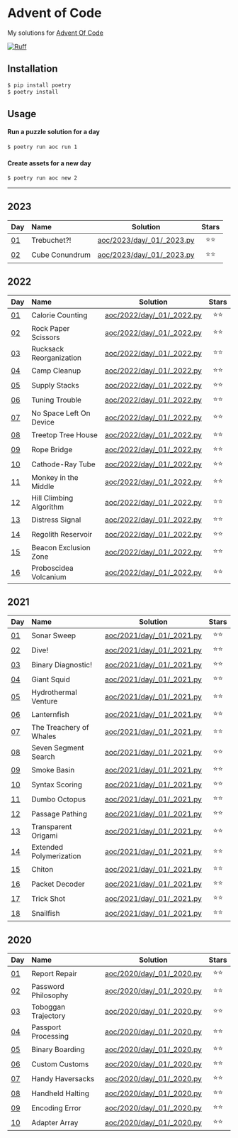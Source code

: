 # Advent of Code

My solutions for [Advent Of Code](https://adventofcode.com/)

[![Ruff](https://img.shields.io/endpoint?url=https://raw.githubusercontent.com/astral-sh/ruff/main/assets/badge/v2.json)](https://github.com/astral-sh/ruff)

## Installation

``` bash
$ pip install poetry
$ poetry install
```

## Usage

#### Run a puzzle solution for a day

``` bash
$ poetry run aoc run 1
```

#### Create assets for a new day

``` bash
$ poetry run aoc new 2
```

-----


## 2023

| Day                                        | Name                    |                       Solution                        | Stars |
| :----------------------------------------- | :---------------------- | :---------------------------------------------------: | :---: |
| [01](https://adventofcode.com/2023/day/1) | Trebuchet?! | [aoc/2023/day/_01/_2023.py](/aoc/2023/day_01_2023.py) | ⭐⭐ |
| [02](https://adventofcode.com/2023/day/1) | Cube Conundrum | [aoc/2023/day/_01/_2023.py](/aoc/2023/day_01_2023.py) | ⭐⭐ |


## 2022

| Day                                        | Name                    |                       Solution                        | Stars |
| :----------------------------------------- | :---------------------- | :---------------------------------------------------: | :---: |
| [01](https://adventofcode.com/2022/day/1) | Calorie Counting | [aoc/2022/day/_01/_2022.py](/aoc/2022/day_01_2022.py) | ⭐⭐ |
| [02](https://adventofcode.com/2022/day/1) | Rock Paper Scissors | [aoc/2022/day/_01/_2022.py](/aoc/2022/day_01_2022.py) | ⭐⭐ |
| [03](https://adventofcode.com/2022/day/1) | Rucksack Reorganization | [aoc/2022/day/_01/_2022.py](/aoc/2022/day_01_2022.py) | ⭐⭐ |
| [04](https://adventofcode.com/2022/day/1) | Camp Cleanup | [aoc/2022/day/_01/_2022.py](/aoc/2022/day_01_2022.py) | ⭐⭐ |
| [05](https://adventofcode.com/2022/day/1) | Supply Stacks | [aoc/2022/day/_01/_2022.py](/aoc/2022/day_01_2022.py) | ⭐⭐ |
| [06](https://adventofcode.com/2022/day/1) | Tuning Trouble | [aoc/2022/day/_01/_2022.py](/aoc/2022/day_01_2022.py) | ⭐⭐ |
| [07](https://adventofcode.com/2022/day/1) | No Space Left On Device | [aoc/2022/day/_01/_2022.py](/aoc/2022/day_01_2022.py) | ⭐⭐ |
| [08](https://adventofcode.com/2022/day/1) | Treetop Tree House | [aoc/2022/day/_01/_2022.py](/aoc/2022/day_01_2022.py) | ⭐⭐ |
| [09](https://adventofcode.com/2022/day/1) | Rope Bridge | [aoc/2022/day/_01/_2022.py](/aoc/2022/day_01_2022.py) | ⭐⭐ |
| [10](https://adventofcode.com/2022/day/1) | Cathode-Ray Tube | [aoc/2022/day/_01/_2022.py](/aoc/2022/day_01_2022.py) | ⭐⭐ |
| [11](https://adventofcode.com/2022/day/1) | Monkey in the Middle | [aoc/2022/day/_01/_2022.py](/aoc/2022/day_01_2022.py) | ⭐⭐ |
| [12](https://adventofcode.com/2022/day/1) | Hill Climbing Algorithm | [aoc/2022/day/_01/_2022.py](/aoc/2022/day_01_2022.py) | ⭐⭐ |
| [13](https://adventofcode.com/2022/day/1) | Distress Signal | [aoc/2022/day/_01/_2022.py](/aoc/2022/day_01_2022.py) | ⭐⭐ |
| [14](https://adventofcode.com/2022/day/1) | Regolith Reservoir | [aoc/2022/day/_01/_2022.py](/aoc/2022/day_01_2022.py) | ⭐⭐ |
| [15](https://adventofcode.com/2022/day/1) | Beacon Exclusion Zone | [aoc/2022/day/_01/_2022.py](/aoc/2022/day_01_2022.py) | ⭐⭐ |
| [16](https://adventofcode.com/2022/day/1) | Proboscidea Volcanium | [aoc/2022/day/_01/_2022.py](/aoc/2022/day_01_2022.py) | ⭐⭐ |


## 2021

| Day                                        | Name                    |                       Solution                        | Stars |
| :----------------------------------------- | :---------------------- | :---------------------------------------------------: | :---: |
| [01](https://adventofcode.com/2021/day/1) | Sonar Sweep | [aoc/2021/day/_01/_2021.py](/aoc/2021/day_01_2021.py) | ⭐⭐ |
| [02](https://adventofcode.com/2021/day/1) | Dive\! | [aoc/2021/day/_01/_2021.py](/aoc/2021/day_01_2021.py) | ⭐⭐ |
| [03](https://adventofcode.com/2021/day/1) | Binary Diagnostic\! | [aoc/2021/day/_01/_2021.py](/aoc/2021/day_01_2021.py) | ⭐⭐ |
| [04](https://adventofcode.com/2021/day/1) | Giant Squid | [aoc/2021/day/_01/_2021.py](/aoc/2021/day_01_2021.py) | ⭐⭐ |
| [05](https://adventofcode.com/2021/day/1) | Hydrothermal Venture | [aoc/2021/day/_01/_2021.py](/aoc/2021/day_01_2021.py) | ⭐⭐ |
| [06](https://adventofcode.com/2021/day/1) | Lanternfish | [aoc/2021/day/_01/_2021.py](/aoc/2021/day_01_2021.py) | ⭐⭐ |
| [07](https://adventofcode.com/2021/day/1) | The Treachery of Whales | [aoc/2021/day/_01/_2021.py](/aoc/2021/day_01_2021.py) | ⭐⭐ |
| [08](https://adventofcode.com/2021/day/1) | Seven Segment Search | [aoc/2021/day/_01/_2021.py](/aoc/2021/day_01_2021.py) | ⭐⭐ |
| [09](https://adventofcode.com/2021/day/1) | Smoke Basin | [aoc/2021/day/_01/_2021.py](/aoc/2021/day_01_2021.py) | ⭐⭐ |
| [10](https://adventofcode.com/2021/day/1) | Syntax Scoring | [aoc/2021/day/_01/_2021.py](/aoc/2021/day_01_2021.py) | ⭐⭐ |
| [11](https://adventofcode.com/2021/day/1) | Dumbo Octopus | [aoc/2021/day/_01/_2021.py](/aoc/2021/day_01_2021.py) | ⭐⭐ |
| [12](https://adventofcode.com/2021/day/1) | Passage Pathing | [aoc/2021/day/_01/_2021.py](/aoc/2021/day_01_2021.py) | ⭐⭐ |
| [13](https://adventofcode.com/2021/day/1) | Transparent Origami | [aoc/2021/day/_01/_2021.py](/aoc/2021/day_01_2021.py) | ⭐⭐ |
| [14](https://adventofcode.com/2021/day/1) | Extended Polymerization | [aoc/2021/day/_01/_2021.py](/aoc/2021/day_01_2021.py) | ⭐⭐ |
| [15](https://adventofcode.com/2021/day/1) | Chiton | [aoc/2021/day/_01/_2021.py](/aoc/2021/day_01_2021.py) | ⭐⭐ |
| [16](https://adventofcode.com/2021/day/1) | Packet Decoder | [aoc/2021/day/_01/_2021.py](/aoc/2021/day_01_2021.py) | ⭐⭐ |
| [17](https://adventofcode.com/2021/day/1) | Trick Shot | [aoc/2021/day/_01/_2021.py](/aoc/2021/day_01_2021.py) | ⭐⭐ |
| [18](https://adventofcode.com/2021/day/1) | Snailfish | [aoc/2021/day/_01/_2021.py](/aoc/2021/day_01_2021.py) | ⭐⭐ |


## 2020

| Day                                        | Name                    |                       Solution                        | Stars |
| :----------------------------------------- | :---------------------- | :---------------------------------------------------: | :---: |
| [01](https://adventofcode.com/2020/day/1) | Report Repair | [aoc/2020/day/_01/_2020.py](/aoc/2020/day_01_2020.py) | ⭐⭐ |
| [02](https://adventofcode.com/2020/day/1) | Password Philosophy | [aoc/2020/day/_01/_2020.py](/aoc/2020/day_01_2020.py) | ⭐⭐ |
| [03](https://adventofcode.com/2020/day/1) | Toboggan Trajectory | [aoc/2020/day/_01/_2020.py](/aoc/2020/day_01_2020.py) | ⭐⭐ |
| [04](https://adventofcode.com/2020/day/1) | Passport Processing | [aoc/2020/day/_01/_2020.py](/aoc/2020/day_01_2020.py) | ⭐⭐ |
| [05](https://adventofcode.com/2020/day/1) | Binary Boarding | [aoc/2020/day/_01/_2020.py](/aoc/2020/day_01_2020.py) | ⭐⭐ |
| [06](https://adventofcode.com/2020/day/1) | Custom Customs | [aoc/2020/day/_01/_2020.py](/aoc/2020/day_01_2020.py) | ⭐⭐ |
| [07](https://adventofcode.com/2020/day/1) | Handy Haversacks | [aoc/2020/day/_01/_2020.py](/aoc/2020/day_01_2020.py) | ⭐⭐ |
| [08](https://adventofcode.com/2020/day/1) | Handheld Halting | [aoc/2020/day/_01/_2020.py](/aoc/2020/day_01_2020.py) | ⭐⭐ |
| [09](https://adventofcode.com/2020/day/1) | Encoding Error | [aoc/2020/day/_01/_2020.py](/aoc/2020/day_01_2020.py) | ⭐⭐ |
| [10](https://adventofcode.com/2020/day/1) | Adapter Array | [aoc/2020/day/_01/_2020.py](/aoc/2020/day_01_2020.py) | ⭐⭐ |


